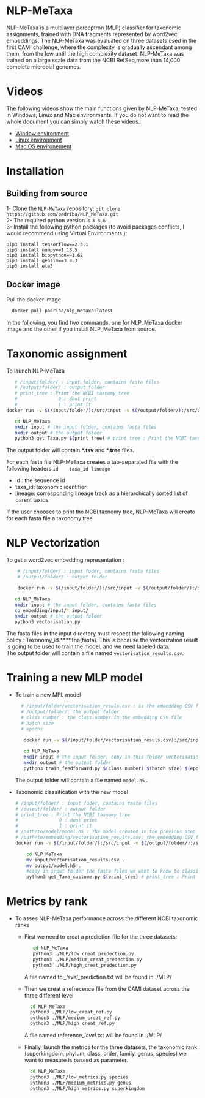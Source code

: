 # NLP-MeTaxa
NLP-MeTaxa is a multilayer perceptron (MLP) classifier for taxonomic assignments, trained with DNA fragments represented by word2vec embeddings.
The NLP-MeTaxa was evaluated on three datasets used in the first CAMI challenge, where the complexity is gradually ascendant among them, from the low until the high complexity dataset.
NLP-MeTaxa was trained on a large scale data from the NCBI RefSeq,more than 14,000 complete microbial genomes.
# Videos

The following videos show the main functions given by NLP-MeTaxa, tested in Windows, Linux and Mac environments. If you do not want to read the whole document you can simply watch  these videos.
- [Window environment](https://dl.dropbox.com/s/0ngkfnryijsyoo5/video_wind_very_last.mp4?dl=1)
- [Linux environment](https://dl.dropbox.com/s/95riudpatuygdst/video_linux_very_last.mp4?dl=1)
- [Mac OS environement](https://dl.dropbox.com/s/z5y3zpipeme65et/video_mac_very_last.mp4?dl=1)

# Installation
   ## Building from source
   1- Clone the ```NLP-MeTaxa``` repository: ```git clone https://github.com/padriba/NLP_MeTaxa.git``` \
   2- The required python version is ```3.8.6``` \
   3- Install the following python packages (to avoid packages conflicts, I would recommend using Virtual Environments.):  
   ```
pip3 install tensorflow==2.3.1
pip3 install numpy==1.18.5
pip3 install biopython==1.68
pip3 install gensim==3.8.3
pip3 install ete3

```
   ## Docker image
   Pull the docker image
   
   ```sh
     docker pull padriba/nlp_metaxa:latest
   ```
   In the following, you find two commands, one for NLP_MeTaxa docker image and the other if you install NLP_MeTaxa from source.
# Taxonomic assignment
   
   To launch NLP-MeTaxa
   ```sh
      # /input/folder/ : input folder, contains fasta files
      # /output/folder/ : output folder
      # print_tree : Print the NCBI taxnomy tree
      #               0 : dont print
      #               1 : print it
docker run -v $(/input/folder/):/src/input -v $(/output/folder/):/src/output -t padriba/nlp_metaxa python3 /src/get_Taxa.py $(print_tree)

   ```
   ```sh
      cd NLP_MeTaxa
      mkdir input # the input folder, contains fasta files
      mkdir output # the output folder
      python3 get_Taxa.py $(print_tree) # print_tree : Print the NCBI taxnomy tree, 0 : dont print, 1 : print it
   ```
   
   The output folder will contain __*.tsv__  and __*.tree__ files.
   
   For each fasta file NLP-MeTaxa creates a tab-separated file with the following headers ``` id	taxa_id	lineage ```
   
   - id : the sequence id
   - taxa_id: taxonomic identifier
   - lineage: corresponding lineage track as a hierarchically sorted list of parent taxids
      
   If the user chooses to print the NCBI taxnomy tree, NLP-MeTaxa will create for each fasta file a taxonomy tree
     
# NLP Vectorization
  To get a word2vec embedding representation :
   
  ```sh
      # /input/folder/ : input foder, contains fasta files
      # /output/folder/ : output folder

      docker run -v $(/input/folder/):/src/input -v $(/output/folder/):/src/output -t padriba/nlp_metaxa python3 /src/vectorisation.py
   ```
   ```sh
      cd NLP_MeTaxa
      mkdir input # the input folder, contains fasta files
      cp embedding/input/* input/
      mkdir output # the output folder
      python3 vectorisation.py
   ```
   
   The fasta files in the input directory must respect the following naming policy : Taxonomy_id.****.fna(fasta).
   This is because the vectorization result is going to be used to train the model, and we need labeled data.\
   The output folder will contain a file named ```vectorisation_results.csv```.

   
   
      
     
# Training a new MLP model
   - To train a new MPL model
    
       ```sh
         # /input/folder/vectorisation_resuls.csv : is the embedding CSV file created in the previous step
         # /output/folder/: the output folder
         # class number : the class number in the embedding CSV file
         # batch size
         # epochs
         
          docker run -v $(/input/folder/vectorisation_resuls.csv):/src/input/vectorisation_results.csv -v $(/output/folder/):/src/output -t padriba/nlp_metaxa python3  /src/train_feedforward.py $(class number) $(batch size) $(epochs)
        ```
      ```sh
         cd NLP_MeTaxa
         mkdir input # the input folder, copy in this folder vectorisation_resuls.csv, which is the embedding CSV file created in the previous step
         mkdir output # the output folder
         python3 train_feedforward.py $(class number) $(batch size) $(epochs) # class number : the class number in the embedding CSV file   
      ```
      The output folder will contain a file named ```model.h5``` .
      
   - Taxonomic classification with the new model    
      ```sh
      # /input/folder/ : input foder, contains fasta files
      # /output/folder/ : output folder
      # print_tree : Print the NCBI taxnomy tree
      #               0 : dont print
      #               1 : print it
      # /path/to/model/model.h5 : The model created in the previous step
      # /path/to/embedding/vectorisation_results.csv: the embedding CSV file
      docker run -v $(/input/folder/):/src/input -v $(/output/folder/):/src/output -v $(/path/to/model/model.h5):/src/model.h5 -v  $(/path/to/embedding/vectorisation_results.csv):/src/vectorisation_results.csv -t padriba/nlp_metaxa python3 /src/get_Taxa_custome.py $(print_tree)

     ``` 
     ```sh
         cd NLP_MeTaxa
         mv input/vectorisation_results.csv .
         mv output/model.h5 .
         #copy in input folder the fasta files we want to know to classify
         python3 get_Taxa_custome.py $(print_tree) # print_tree : Print the NCBI taxnomy tree, 0 : dont print, 1 : print it
     ```
     

# Metrics by rank
  
  - To asses NLP-MeTaxa performance across the different NCBI taxonomic ranks 
    *  First we need to creat a prediction file for the three datasets:
       ```sh
          cd NLP_MeTaxa
          python3 ./MLP/low_creat_predection.py
          python3 ./MLP/medium_creat_predection.py
          python3 ./MLP/high_creat_predection.py
        ```
       A file named fcl_$level$_prediction.txt will be found in ./MLP/
       
    * Then we creat a refrecence file from the CAMI dataset across the three different level
    
        ```sh
          cd NLP_MeTaxa
          python3 ./MLP/low_creat_ref.py
          python3 ./MLP/medium_creat_ref.py
          python3 ./MLP/high_creat_ref.py
        ```
        
        A file named reference_$level$.txt will be found in ./MLP/
        
     * Finally, launch the metrics for the three datasets, the taxonomic rank (superkingdom, phylum, class, order, family, genus, species) we want to measure is passed as parameter.
        ```sh
          cd NLP_MeTaxa
          python3 ./MLP/low_metrics.py species
          python3 ./MLP/medium_metrics.py genus
          python3 ./MLP/high_metrics.py superkingdom
        ```
     
